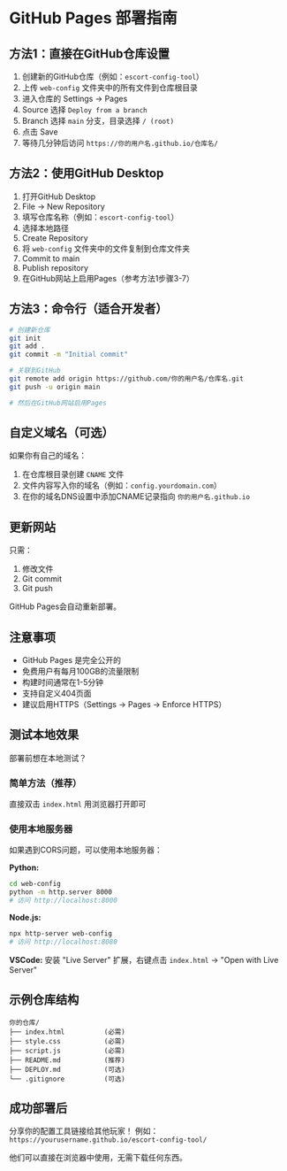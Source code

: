 # GitHub Pages 部署指南

## 方法1：直接在GitHub仓库设置

1. 创建新的GitHub仓库（例如：`escort-config-tool`）
2. 上传 `web-config` 文件夹中的所有文件到仓库根目录
3. 进入仓库的 Settings → Pages
4. Source 选择 `Deploy from a branch`
5. Branch 选择 `main` 分支，目录选择 `/ (root)`
6. 点击 Save
7. 等待几分钟后访问 `https://你的用户名.github.io/仓库名/`

## 方法2：使用GitHub Desktop

1. 打开GitHub Desktop
2. File → New Repository
3. 填写仓库名称（例如：`escort-config-tool`）
4. 选择本地路径
5. Create Repository
6. 将 `web-config` 文件夹中的文件复制到仓库文件夹
7. Commit to main
8. Publish repository
9. 在GitHub网站上启用Pages（参考方法1步骤3-7）

## 方法3：命令行（适合开发者）

```bash
# 创建新仓库
git init
git add .
git commit -m "Initial commit"

# 关联到GitHub
git remote add origin https://github.com/你的用户名/仓库名.git
git push -u origin main

# 然后在GitHub网站启用Pages
```

## 自定义域名（可选）

如果你有自己的域名：

1. 在仓库根目录创建 `CNAME` 文件
2. 文件内容写入你的域名（例如：`config.yourdomain.com`）
3. 在你的域名DNS设置中添加CNAME记录指向 `你的用户名.github.io`

## 更新网站

只需：
1. 修改文件
2. Git commit
3. Git push

GitHub Pages会自动重新部署。

## 注意事项

- GitHub Pages 是完全公开的
- 免费用户有每月100GB的流量限制
- 构建时间通常在1-5分钟
- 支持自定义404页面
- 建议启用HTTPS（Settings → Pages → Enforce HTTPS）

## 测试本地效果

部署前想在本地测试？

### 简单方法（推荐）
直接双击 `index.html` 用浏览器打开即可

### 使用本地服务器
如果遇到CORS问题，可以使用本地服务器：

**Python:**
```bash
cd web-config
python -m http.server 8000
# 访问 http://localhost:8000
```

**Node.js:**
```bash
npx http-server web-config
# 访问 http://localhost:8080
```

**VSCode:**
安装 "Live Server" 扩展，右键点击 `index.html` → "Open with Live Server"

## 示例仓库结构

```
你的仓库/
├── index.html          (必需)
├── style.css           (必需)
├── script.js           (必需)
├── README.md           (推荐)
├── DEPLOY.md           (可选)
└── .gitignore          (可选)
```

## 成功部署后

分享你的配置工具链接给其他玩家！
例如：`https://yourusername.github.io/escort-config-tool/`

他们可以直接在浏览器中使用，无需下载任何东西。

